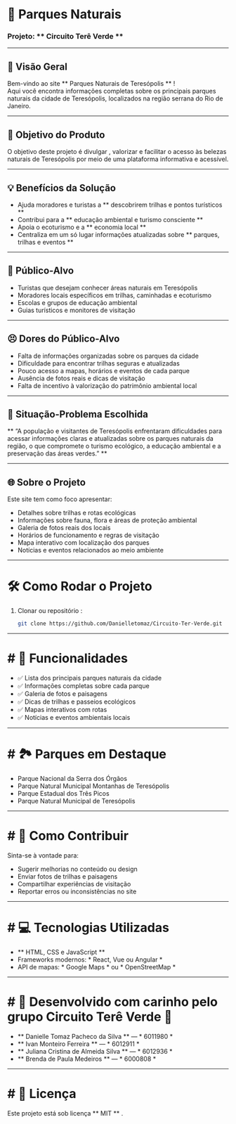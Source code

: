 # 🌿 Parques Naturais 

### Projeto: ** Circuito Terê Verde **

---

## 📍 Visão Geral

Bem-vindo ao site ** Parques Naturais de Teresópolis ** !  
Aqui você encontra informações completas sobre os principais parques naturais da cidade de Teresópolis, localizados na região serrana do Rio de Janeiro.

---

## 🎯 Objetivo do Produto

O objetivo deste projeto é divulgar , valorizar e facilitar o acesso às belezas naturais de Teresópolis por meio de uma plataforma informativa e acessível.

---

## 💡 Benefícios da Solução

- Ajuda moradores e turistas a ** descobrirem trilhas e pontos turísticos **
- Contribui para a ** educação ambiental e turismo consciente **
- Apoia o ecoturismo e a ** economia local **
- Centraliza em um só lugar informações atualizadas sobre ** parques, trilhas e eventos **

---

## 👥 Público-Alvo

- Turistas que desejam conhecer áreas naturais em Teresópolis  
- Moradores locais específicos em trilhas, caminhadas e ecoturismo  
- Escolas e grupos de educação ambiental  
- Guias turísticos e monitores de visitação  

---

## 😣 Dores do Público-Alvo

- Falta de informações organizadas sobre os parques da cidade  
- Dificuldade para encontrar trilhas seguras e atualizadas  
- Pouco acesso a mapas, horários e eventos de cada parque  
- Ausência de fotos reais e dicas de visitação  
- Falta de incentivo à valorização do patrimônio ambiental local

---

## 🧩 Situação-Problema Escolhida

** “A população e visitantes de Teresópolis enfrentaram dificuldades para acessar informações claras e atualizadas sobre os parques naturais da região, o que compromete o turismo ecológico, a educação ambiental e a preservação das áreas verdes.” **

---

## 🌐 Sobre o Projeto

Este site tem como foco apresentar:

- Detalhes sobre trilhas e rotas ecológicas
- Informações sobre fauna, flora e áreas de proteção ambiental
- Galeria de fotos reais dos locais
- Horários de funcionamento e regras de visitação
- Mapa interativo com localização dos parques
- Notícias e eventos relacionados ao meio ambiente

---
# 🛠️ Como Rodar o Projeto 

1. Clonar ou repositório :
   ``` bash
   git clone https://github.com/Danielletomaz/Circuito-Ter-Verde.git

---
# # 🔎 Funcionalidades

- ✅ Lista dos principais parques naturais da cidade  
- ✅ Informações completas sobre cada parque  
- ✅ Galeria de fotos e paisagens  
- ✅ Dicas de trilhas e passeios ecológicos  
- ✅ Mapas interativos com rotas  
- ✅ Notícias e eventos ambientais locais

---

# # 🏞️ Parques em Destaque

- Parque Nacional da Serra dos Órgãos  
- Parque Natural Municipal Montanhas de Teresópolis  
- Parque Estadual dos Três Picos  
- Parque Natural Municipal de Teresópolis

---

# # 🤝 Como Contribuir

Sinta-se à vontade para:

- Sugerir melhorias no conteúdo ou design  
- Enviar fotos de trilhas e paisagens  
- Compartilhar experiências de visitação  
- Reportar erros ou inconsistências no site

---

# # 💻 Tecnologias Utilizadas

- ** HTML, CSS e JavaScript **  
- Frameworks modernos: * React, Vue ou Angular *  
- API de mapas: * Google Maps * ou * OpenStreetMap *

---

# # 🚀 Desenvolvido com carinho pelo grupo **Circuito Terê Verde** 🌱

- ** Danielle Tomaz Pacheco da Silva ** — * 6011980 *  
- ** Ivan Monteiro Ferreira ** — * 6012911 *  
- ** Juliana Cristina de Almeida Silva ** — * 6012936 *  
- ** Brenda de Paula Medeiros ** — * 6000808 *

---

# # 📄 Licença

Este projeto está sob licença ** MIT ** .  
